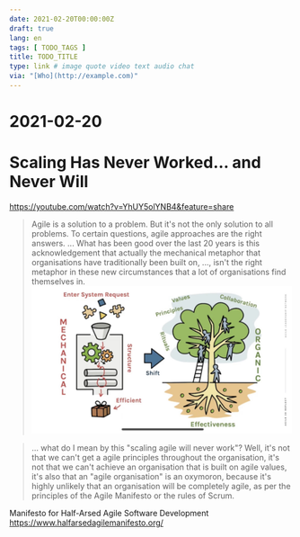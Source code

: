 ```yaml
---
date: 2021-02-20T00:00:00Z
draft: true
lang: en
tags: [ TODO_TAGS ]
title: TODO_TITLE
type: link # image quote video text audio chat
via: "[Who](http://example.com)"
---
```

# 2021-02-20





# Scaling Has Never Worked... and Never Will


<https://youtube.com/watch?v=YhUY5olYNB4&feature=share>



> Agile is a solution to a problem. But it's not the only solution to all problems. To certain questions, agile approaches are the right answers. ... What has been good over the last 20 years is this acknowledgement that actually the mechanical metaphor that organisations have traditionally been built on, ..., isn't the right metaphor in these new circumstances that a lot of organisations find themselves in.
![](2021-02-20-1.jpeg)













> ... what do I mean by this "scaling agile will never work"? Well, it's not that we can't get a agile principles throughout the organisation, it's not that we can't achieve an organisation that is built on agile values, it's also that an "agile organisation" is an oxymoron, because it's highly unlikely that an organisation will be completely agile, as per the principles of the Agile Manifesto or the rules of Scrum.








Manifesto for Half-Arsed Agile Software Development
<https://www.halfarsedagilemanifesto.org/>

